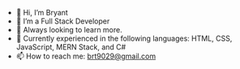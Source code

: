 - 👋 Hi, I’m Bryant
- 👀 I’m a Full Stack Developer
- 👀 Always looking to learn more.
- 🌱 Currently experienced in the following languages: HTML, CSS, JavaScript, MERN Stack, and C#
- 📫 How to reach me: brt9029@gmail.com

<!---
brt9029/brt9029 is a ✨ special ✨ repository because its `README.md` (this file) appears on your GitHub profile.
You can click the Preview link to take a look at your changes.
--->
